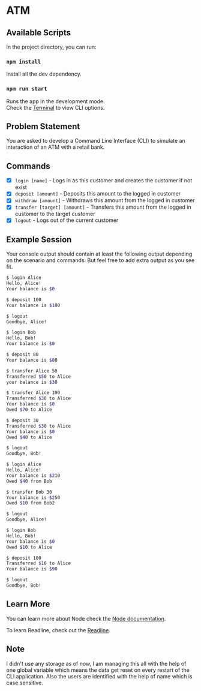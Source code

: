 # ATM

## Available Scripts

In the project directory, you can run:

### `npm install`

Install all the dev dependency.

### `npm run start`

Runs the app in the development mode.\
Check the [Terminal](http://localhost:3000) to view CLI options.

## Problem Statement

You are asked to develop a Command Line Interface (CLI) to simulate an interaction of an ATM with a retail bank.

## Commands

- [x] `login [name]` - Logs in as this customer and creates the customer if not exist
- [x] `deposit [amount]` - Deposits this amount to the logged in customer
- [x] `withdraw [amount]` - Withdraws this amount from the logged in customer
- [x] `transfer [target] [amount]` - Transfers this amount from the logged in customer to the target customer
- [x] `logout` - Logs out of the current customer

## Example Session

Your console output should contain at least the following output depending on the scenario and commands. But feel free 
to add extra output as you see fit.

```bash
$ login Alice
Hello, Alice!
Your balance is $0

$ deposit 100
Your balance is $100

$ logout
Goodbye, Alice!

$ login Bob
Hello, Bob!
Your balance is $0

$ deposit 80
Your balance is $80

$ transfer Alice 50
Transferred $50 to Alice
your balance is $30

$ transfer Alice 100
Transferred $30 to Alice
Your balance is $0
Owed $70 to Alice

$ deposit 30
Transferred $30 to Alice
Your balance is $0
Owed $40 to Alice

$ logout
Goodbye, Bob!

$ login Alice
Hello, Alice!
Your balance is $210
Owed $40 from Bob

$ transfer Bob 30
Your balance is $250
Owed $10 from Bob2

$ logout
Goodbye, Alice!

$ login Bob
Hello, Bob!
Your balance is $0
Owed $10 to Alice

$ deposit 100
Transferred $10 to Alice
Your balance is $90

$ logout
Goodbye, Bob!
```

## Learn More

You can learn more about Node check the [Node documentation](https://nodejs.org/en/).

To learn Readline, check out the [Readline](https://nodejs.org/api/readline.html).

## Note
I didn't use any storage as of now, I am managing this all with the help of one global variable which means the data get reset on every restart of the CLI application.
Also the users are identified with the help of name which is case sensitive.

